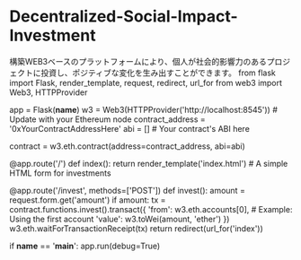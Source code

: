 # Decentralized-Social-Impact-Investment
構築WEB3ベースのプラットフォームにより、個人が社会的影響力のあるプロジェクトに投資し、ポジティブな変化を生み出すことができます。
from flask import Flask, render_template, request, redirect, url_for
from web3 import Web3, HTTPProvider

app = Flask(__name__)
w3 = Web3(HTTPProvider('http://localhost:8545'))  # Update with your Ethereum node
contract_address = '0xYourContractAddressHere'
abi = []  # Your contract's ABI here

contract = w3.eth.contract(address=contract_address, abi=abi)

@app.route('/')
def index():
    return render_template('index.html')  # A simple HTML form for investments

@app.route('/invest', methods=['POST'])
def invest():
    amount = request.form.get('amount')
    if amount:
        tx = contract.functions.invest().transact({
            'from': w3.eth.accounts[0],  # Example: Using the first account
            'value': w3.toWei(amount, 'ether')
        })
        w3.eth.waitForTransactionReceipt(tx)
    return redirect(url_for('index'))

if __name__ == '__main__':
    app.run(debug=True)
